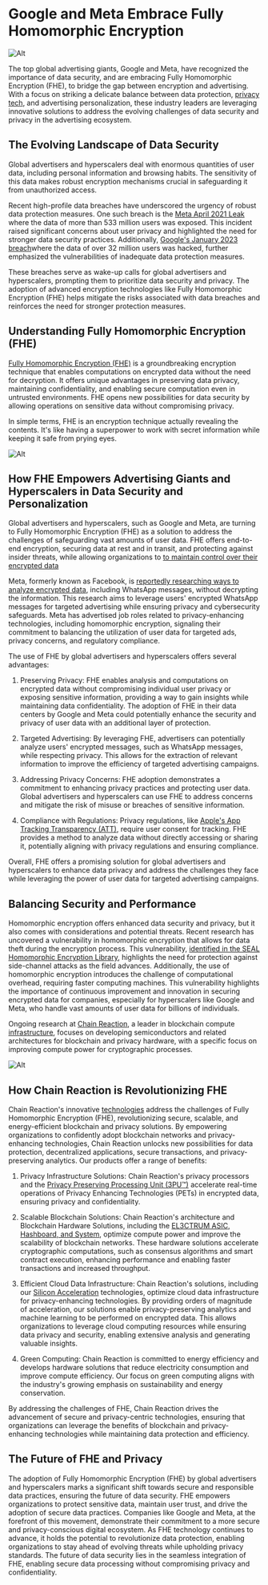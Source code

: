 

# Google and Meta Embrace Fully Homomorphic Encryption

![Alt](https://external-content.duckduckgo.com/iu/?u=https%3A%2F%2Fwww.detecon.com%2Fdrupal%2Fsites%2Fdefault%2Ffiles%2Fstyles%2Ffacebook%2Fpublic%2F2020-05%2Fartikelbild_future_telco_hebel2_864x486_05_2020.jpg%3Fh%3D2c796711%26itok%3DbH8aEslD&f=1&nofb=1&ipt=3a7e98568fd74aff64a0678b5195c57a5fa14da844042b0fbd1215f01ee058e7&ipo=images)


The top global advertising giants, Google and Meta, have recognized the importance of data security, and are embracing Fully Homomorphic Encryption (FHE), to bridge the gap between encryption and advertising. With a focus on striking a delicate balance between data protection, [privacy tech](https://chain-reaction.io/resource-hub/privacy-tech-part-1/), and advertising personalization, these industry leaders are leveraging innovative solutions to address the evolving challenges of data security and privacy in the advertising ecosystem.

## The Evolving Landscape of Data Security

Global advertisers and hyperscalers deal with enormous quantities of user data, including personal information and browsing habits. The sensitivity of this data makes robust encryption mechanisms crucial in safeguarding it from unauthorized access. 

Recent high-profile data breaches have underscored the urgency of robust data protection measures. One such breach is the [Meta April 2021 Leak](https://www.theverge.com/2022/11/28/23481786/meta-fine-facebook-data-leak-ireland-dpc-gdpr) where the data of more than 533 million users was exposed. This incident raised significant concerns about user privacy and highlighted the need for stronger data security practices. Additionally,  [Google's January 2023 breach](https://firewalltimes.com/google-data-breach-timeline/)where the data of over 32 million users was hacked, further emphasized the vulnerabilities of inadequate data protection measures.

These breaches serve as wake-up calls for global advertisers and hyperscalers, prompting them to prioritize data security and privacy. The adoption of advanced encryption technologies like Fully Homomorphic Encryption (FHE) helps mitigate the risks associated with data breaches and reinforces the need for stronger protection measures.


## Understanding Fully Homomorphic Encryption (FHE)

[Fully Homomorphic Encryption (FHE)](https://homomorphicencryption.org/) is a groundbreaking encryption technique that enables computations on encrypted data without the need for decryption. It offers unique advantages in preserving data privacy, maintaining confidentiality, and enabling secure computation even in untrusted environments. FHE opens new possibilities for data security by allowing operations on sensitive data without compromising privacy.

In simple terms, FHE is an encryption technique  actually revealing the contents. It's like having a superpower to work with secret information while keeping it safe from prying eyes.



![Alt](https://sabeydatacenters.com/wp-content/uploads/2020/03/hyperscale-concept.jpg)


## How FHE Empowers Advertising Giants and Hyperscalers in Data Security and Personalization

Global advertisers and hyperscalers, such as Google and Meta, are turning to Fully Homomorphic Encryption (FHE) as a solution to address the challenges of safeguarding vast amounts of user data. FHE offers end-to-end encryption, securing data at rest and in transit, and protecting against insider threats, while allowing organizations to [to maintain control over their encrypted data](https://www.theinformation.com/articles/facebook-researchers-hope-to-bring-together-two-foes-encryption-and-ads)

Meta, formerly known as Facebook, is [reportedly researching ways to analyze encrypted data](https://www.macrumors.com/2021/08/03/facebook-researching-analyzing-encrypted-data/), including WhatsApp messages, without decrypting the information. This research aims to leverage users' encrypted WhatsApp messages for targeted advertising while ensuring privacy and cybersecurity safeguards. Meta has advertised job roles related to privacy-enhancing technologies, including homomorphic encryption, signaling their commitment to balancing the utilization of user data for targeted ads, privacy concerns, and regulatory compliance.

The use of FHE by global advertisers and hyperscalers offers several advantages:

1. Preserving Privacy: FHE enables analysis and computations on encrypted data without compromising individual user privacy or exposing sensitive information, providing a way to gain insights while maintaining data confidentiality. The adoption of FHE in their data centers by Google and Meta could potentially enhance the security and privacy of user data with an additional layer of protection.

2. Targeted Advertising: By leveraging FHE, advertisers can potentially analyze users' encrypted messages, such as WhatsApp messages, while respecting privacy. This allows for the extraction of relevant information to improve the efficiency of targeted advertising campaigns.

3. Addressing Privacy Concerns: FHE adoption demonstrates a commitment to enhancing privacy practices and protecting user data. Global advertisers and hyperscalers can use FHE to address concerns and mitigate the risk of misuse or breaches of sensitive information.

4. Compliance with Regulations: Privacy regulations, like [Apple's App Tracking Transparency (ATT)](https://developer.apple.com/documentation/apptrackingtransparency), require user consent for tracking. FHE provides a method to analyze data without directly accessing or sharing it, potentially aligning with privacy regulations and ensuring compliance.

Overall, FHE offers a promising solution for global advertisers and hyperscalers to enhance data privacy and address the challenges they face while leveraging the power of user data for targeted advertising campaigns.


## Balancing Security and Performance

Homomorphic encryption offers enhanced data security and privacy, but it also comes with considerations and potential threats. Recent research has uncovered a vulnerability in homomorphic encryption that allows for data theft during the encryption process. This vulnerability, [identified in the SEAL Homomorphic Encryption Library](https://news.ncsu.edu/2022/03/stealing-homomorphic-encryption-data/), highlights the need for protection against side-channel attacks as the field advances. Additionally, the use of homomorphic encryption introduces the challenge of computational overhead, requiring faster computing machines. This vulnerability highlights the importance of continuous improvement and innovation in securing encrypted data for companies, especially for hyperscalers like Google and Meta, who handle vast amounts of user data for billions of individuals.

Ongoing research at [Chain Reaction](https://chain-reaction.io/), a leader in blockchain compute [infrastructure](https://chain-reaction.io/resource-hub/specialized-compute-infrastructure-part-1/), focuses on developing semiconductors and related architectures for blockchain and privacy hardware, with a specific focus on improving compute power for cryptographic processes. 


![Alt](https://www.nsr.com/wp-content/uploads/2021/09/Cloud-Chip-scaled.jpeg)

## How Chain Reaction is Revolutionizing FHE 

Chain Reaction's innovative [technologies](https://chain-reaction.io/technology-products/) address the challenges of Fully Homomorphic Encryption (FHE), revolutionizing secure, scalable, and energy-efficient blockchain and privacy solutions. By empowering organizations to confidently adopt blockchain networks and privacy-enhancing technologies, Chain Reaction unlocks new possibilities for data protection, decentralized applications, secure transactions, and privacy-preserving analytics. Our products offer a range of benefits:

1. Privacy Infrastructure Solutions: Chain Reaction's privacy processors and the [Privacy Preserving Processing Unit (3PU™)](https://chain-reaction.io/technology-products/) accelerate real-time operations of Privacy Enhancing Technologies (PETs) in encrypted data, ensuring privacy and confidentiality. 

2. Scalable Blockchain Solutions: Chain Reaction's architecture and Blockchain Hardware Solutions, including the [EL3CTRUM ASIC, Hashboard, and System](https://chain-reaction.io/technology-products/), optimize compute power and improve the scalability of blockchain networks. These hardware solutions accelerate cryptographic computations, such as consensus algorithms and smart contract execution, enhancing performance and enabling faster transactions and increased throughput.

3. Efficient Cloud Data Infrastructure: Chain Reaction's solutions, including our [Silicon Acceleration](https://chain-reaction.io/technology-products/) technologies, optimize cloud data infrastructure for privacy-enhancing technologies. By providing orders of magnitude of acceleration, our solutions enable privacy-preserving analytics and machine learning to be performed on encrypted data. This allows organizations to leverage cloud computing resources while ensuring data privacy and security, enabling extensive analysis and generating valuable insights. 

4. Green Computing: Chain Reaction is committed to energy efficiency and develops hardware solutions that reduce electricity consumption and improve compute efficiency. Our focus on green computing aligns with the industry's growing emphasis on sustainability and energy conservation.

By addressing the challenges of FHE, Chain Reaction drives the advancement of secure and privacy-centric technologies, ensuring that organizations can leverage the benefits of blockchain and privacy-enhancing technologies while maintaining data protection and efficiency.



## The Future of FHE and Privacy

The adoption of Fully Homomorphic Encryption (FHE) by global advertisers and hyperscalers marks a significant shift towards secure and responsible data practices, ensuring the future of data security. FHE empowers organizations to protect sensitive data, maintain user trust, and drive the adoption of secure data practices. Companies like Google and Meta, at the forefront of this movement, demonstrate their commitment to a more secure and privacy-conscious digital ecosystem. As FHE technology continues to advance, it holds the potential to revolutionize data protection, enabling organizations to stay ahead of evolving threats while upholding privacy standards. The future of data security lies in the seamless integration of FHE, enabling secure data processing without compromising privacy and confidentiality.

